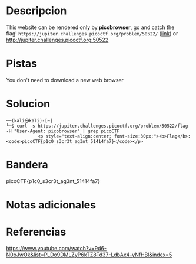 # Descripcion
This website can be rendered only by **picobrowser**, go and catch the flag! `https://jupiter.challenges.picoctf.org/problem/50522/` ([link](https://jupiter.challenges.picoctf.org/problem/50522/)) or http://jupiter.challenges.picoctf.org:50522


# Pistas
You don't need to download a new web browser

# Solucion
```
──(kali㉿kali)-[~]
└─$ curl -s https://jupiter.challenges.picoctf.org/problem/50522/flag -H "User-Agent: picobrowser" | grep picoCTF
            <p style="text-align:center; font-size:30px;"><b>Flag</b>: <code>picoCTF{p1c0_s3cr3t_ag3nt_51414fa7}</code></p>

```

# Bandera
picoCTF{p1c0_s3cr3t_ag3nt_51414fa7}

# Notas adicionales


# Referencias
https://www.youtube.com/watch?v=9d6-N0oJwOk&list=PLDo9DMLZyP6kTZ8Td37-LdbAx4-yNfHBl&index=5